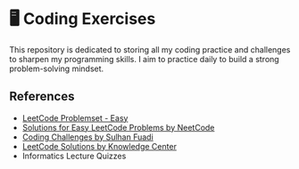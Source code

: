 # 🖥️ Coding Exercises
This repository is dedicated to storing all my coding practice and challenges to sharpen my programming skills. I aim to practice daily to build a strong problem-solving mindset.

## References
- [LeetCode Problemset - Easy](https://leetcode.com/problemset/?difficulty=EASY&page=1)
- [Solutions for Easy LeetCode Problems by NeetCode](https://www.youtube.com/playlist?list=PLot-Xpze53lfQmTEztbgdp8ALEoydvnRQ)
- [Coding Challenges by Sulhan Fuadi](https://github.com/sulhanfuadi/coding-challenges)
- [LeetCode Solutions by Knowledge Center](https://www.youtube.com/playlist?list=PL1w8k37X_6L86f3PUUVFoGYXvZiZHde1S)
- Informatics Lecture Quizzes